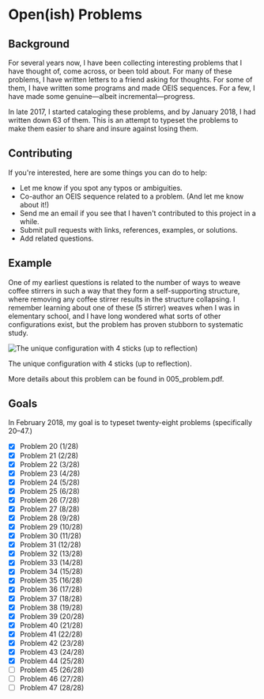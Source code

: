 # Open(ish) Problems
## Background
  For several years now, I have been collecting interesting problems that I have thought of, come across, or been told about.
  For many of these problems, I have written letters to a friend asking for thoughts.
  For some of them, I have written some programs and made OEIS sequences.
  For a few, I have made some genuine—albeit incremental—progress.

  In late 2017, I started cataloging these problems, and by January 2018, I had written down 63 of them.
  This is an attempt to typeset the problems to make them easier to share and insure against losing them.

## Contributing
  If you're interested, here are some things you can do to help:
  * Let me know if you spot any typos or ambiguities.
  * Co-author an OEIS sequence related to a problem. (And let me know about it!)
  * Send me an email if you see that I haven't contributed to this project in a while.
  * Submit pull requests with links, references, examples, or solutions.
  * Add related questions.

## Example
  One of my earliest questions is related to the number of ways to weave coffee stirrers
  in such a way that they form a self-supporting structure,
  where removing any coffee stirrer results in the structure collapsing.
  I remember learning about one of these (5 stirrer) weaves when I was in elementary school,
  and I have long wondered what sorts of other configurations exist,
  but the problem has proven stubborn to systematic study.

  ![The unique configuration with 4 sticks (up to reflection)](https://imgur.com/MgruEht.png)

  The unique configuration with 4 sticks (up to reflection).

  More details about this problem can be found in 005_problem.pdf.

## Goals
  In February 2018, my goal is to typeset twenty-eight problems (specifically 20–47.)

- [x] Problem 20 (1/28)
- [x] Problem 21 (2/28)
- [x] Problem 22 (3/28)
- [x] Problem 23 (4/28)
- [x] Problem 24 (5/28)
- [x] Problem 25 (6/28)
- [x] Problem 26 (7/28)
- [x] Problem 27 (8/28)
- [x] Problem 28 (9/28)
- [x] Problem 29 (10/28)
- [x] Problem 30 (11/28)
- [x] Problem 31 (12/28)
- [x] Problem 32 (13/28)
- [x] Problem 33 (14/28)
- [x] Problem 34 (15/28)
- [x] Problem 35 (16/28)
- [x] Problem 36 (17/28)
- [x] Problem 37 (18/28)
- [x] Problem 38 (19/28)
- [x] Problem 39 (20/28)
- [x] Problem 40 (21/28)
- [x] Problem 41 (22/28)
- [x] Problem 42 (23/28)
- [x] Problem 43 (24/28)
- [x] Problem 44 (25/28)
- [ ] Problem 45 (26/28)
- [ ] Problem 46 (27/28)
- [ ] Problem 47 (28/28)
